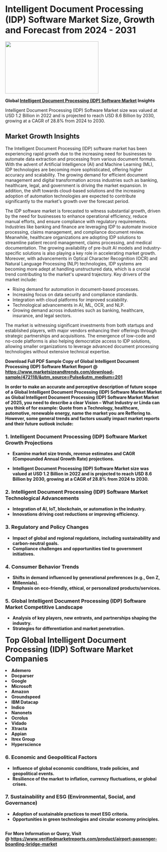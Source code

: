 <H1>Intelligent Document Processing (IDP) Software Market Size, Growth and Forecast from 2024 - 2031</H1><img class="aligncenter size-medium wp-image-584254" src="https://thirdeyenews.in/wp-content/uploads/2024/09/Global-Market-Research-300x168.jpeg" alt="" width="300" height="168" /><p><strong>Global&nbsp;<a href="https://www.marketsizeandtrends.com/download-sample/472118/&amp;utm_source=Pulse&amp;utm_medium=201">Intelligent Document Processing (IDP) Software Market</a> Insights</strong></p><p>Intelligent Document Processing (IDP) Software Market size was valued at USD 1.2 Billion in 2022 and is projected to reach USD 8.6 Billion by 2030, growing at a CAGR of 28.8% from 2024 to 2030.</p><p><h2>Market Growth Insights</h2> <p>The Intelligent Document Processing (IDP) software market has been experiencing rapid growth due to the increasing need for businesses to automate data extraction and processing from various document formats. With the advent of Artificial Intelligence (AI) and Machine Learning (ML), IDP technologies are becoming more sophisticated, offering higher accuracy and scalability. The growing demand for efficient document management and digital transformation across industries such as banking, healthcare, legal, and government is driving the market expansion. In addition, the shift towards cloud-based solutions and the increasing adoption of automation technologies are expected to contribute significantly to the market's growth over the forecast period.</p> <p><strong></strong></p> <p>The IDP software market is forecasted to witness substantial growth, driven by the need for businesses to enhance operational efficiency, reduce manual efforts, and ensure compliance with regulatory requirements. Industries like banking and finance are leveraging IDP to automate invoice processing, claims management, and compliance document review. Meanwhile, healthcare organizations are adopting IDP solutions to streamline patient record management, claims processing, and medical documentation. The growing availability of pre-built AI models and industry-specific solutions is also playing a key role in accelerating market growth. Moreover, with advancements in Optical Character Recognition (OCR) and Natural Language Processing (NLP) technologies, IDP systems are becoming more adept at handling unstructured data, which is a crucial trend contributing to the market's upward trajectory. Key drivers of the market include: <ul> <li>Rising demand for automation in document-based processes.</li> <li>Increasing focus on data security and compliance standards.</li> <li>Integration with cloud platforms for improved scalability.</li> <li>Technological advancements in AI, ML, OCR, and NLP.</li> <li>Growing demand across industries such as banking, healthcare, insurance, and legal sectors.</li> </ul> The market is witnessing significant investments from both startups and established players, with major vendors enhancing their offerings through strategic partnerships and acquisitions. The emergence of low-code and no-code platforms is also helping democratize access to IDP solutions, allowing smaller organizations to leverage advanced document processing technologies without extensive technical expertise. <p><strong></p><p><span class=""><strong>Download Full PDF Sample Copy of Global Intelligent Document Processing (IDP) Software Market Report</strong> @ <a href="https://www.marketsizeandtrends.com/download-sample/472118/&amp;utm_source=Pulse&amp;utm_medium=201" target="_blank">https://www.marketsizeandtrends.com/download-sample/472118/&amp;utm_source=Pulse&amp;utm_medium=201</a></span></p><p>In order to make an accurate and perceptive description of future scope of a Global&nbsp;Intelligent Document Processing (IDP) Software Market Market as Global&nbsp;Intelligent Document Processing (IDP) Software Market Market of 2025, you need to describe a clear Vision &ndash; What Industry or Linda can you think of for example: Quote from a Technology, healthcare, automotive, renewable energy, name the market you are Reffering to. However, some general trends and factors usually impact market reports and their future outlook include:</p><h3>1.&nbsp;<strong>Intelligent Document Processing (IDP) Software Market Growth Projections</strong></h3><ul><li>Examine market size trends, revenue estimates and CAGR (Compounded Annual Growth Rate) projections.</li><li><p>Intelligent Document Processing (IDP) Software Market size was valued at USD 1.2 Billion in 2022 and is projected to reach USD 8.6 Billion by 2030, growing at a CAGR of 28.8% from 2024 to 2030.</p></li></ul><h3>2.&nbsp;<strong>Intelligent Document Processing (IDP) Software Market Technological Advancements</strong></h3><ul><li>Integration of AI, IoT, blockchain, or automation in the industry.</li><li>Innovations driving cost reductions or improving efficiency.</li></ul><h3>3.&nbsp;<strong>Regulatory and Policy Changes</strong></h3><ul><li>Impact of global and regional regulations, including sustainability and carbon-neutral goals.</li><li>Compliance challenges and opportunities tied to government initiatives.</li></ul><h3>4.&nbsp;<strong>Consumer Behavior Trends</strong></h3><ul><li>Shifts in demand influenced by generational preferences (e.g., Gen Z, Millennials).</li><li>Emphasis on eco-friendly, ethical, or personalized products/services.</li></ul><h3>5.&nbsp;<strong>Global Intelligent Document Processing (IDP) Software Market Competitive Landscape</strong></h3><ul><li>Analysis of key players, new entrants, and partnerships shaping the industry.</li><li>Strategies for differentiation and market penetration.</li></ul><p data-pm-slice="1 1 []"><span style="color: inherit; font-family: inherit; font-size: 25px;">Top Global Intelligent Document Processing (IDP) Software Market Companies</span></p><div class="" data-test-id=""><p><li>Ademero</li><li> Docparser</li><li> Google</li><li> Microsoft</li><li> Amazon</li><li> Groundspeed</li><li> IBM Datacap</li><li> Indico</li><li> Nanonets</li><li> Ocrolus</li><li> Vidado</li><li> Xtracta</li><li> Appian</li><li> Itrex Group</li><li> Hyperscience</li></p></div><h3>6.&nbsp;<strong>Economic and Geopolitical Factors</strong></h3><ul><li>Influence of global economic conditions, trade policies, and geopolitical events.</li><li>Resilience of the market to inflation, currency fluctuations, or global crises.</li></ul><h3>7.&nbsp;<strong>Sustainability and ESG (Environmental, Social, and Governance)</strong></h3><ul><li>Adoption of sustainable practices to meet ESG criteria.</li><li>Opportunities in green technologies and circular economy principles.</li></ul><h2><strong style="font-size: 14px;">For More Information or Query, Visit @&nbsp;</strong><a style="background-color: #ffffff; font-size: 14px;" href="https://www.marketsizeandtrends.com/report/intelligent-document-processing-idp-software-market/" target="_blank">https://www.verifiedmarketreports.com/product/airport-passenger-boarding-bridge-market</a></h2>
